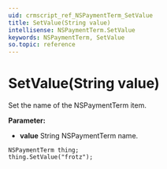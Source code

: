 ```yaml
---
uid: crmscript_ref_NSPaymentTerm_SetValue
title: SetValue(String value)
intellisense: NSPaymentTerm.SetValue
keywords: NSPaymentTerm, SetValue
so.topic: reference
---
```


# SetValue(String value)

Set the name of the NSPaymentTerm item.

**Parameter:** 
 - **value** String NSPaymentTerm name.

```crmscript
NSPaymentTerm thing;
thing.SetValue("frotz");
```

